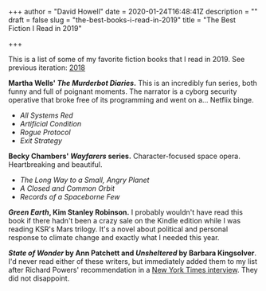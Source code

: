 +++
author = "David Howell"
date = 2020-01-24T16:48:41Z
description = ""
draft = false
slug = "the-best-books-i-read-in-2019"
title = "The Best Fiction I Read in 2019"

+++


This is a list of some of my favorite fiction books that I read in 2019. See previous iteration: [2018](/best-books-2018/)


**Martha Wells' _The Murderbot Diaries_.** This is an incredibly fun series, both funny and full of poignant moments. The narrator is a cyborg security operative that broke free of its programming and went on a… Netflix binge.
- *All Systems Red*
- *Artificial Condition*
- *Rogue Protocol*
- *Exit Strategy*

**Becky Chambers' _Wayfarers_ series.** Character-focused space opera. Heartbreaking and beautiful.
- *The Long Way to a Small, Angry Planet*
- *A Closed and Common Orbit*
- *Records of a Spaceborne Few*

***Green Earth*, Kim Stanley Robinson.** I probably wouldn't have read this book if there hadn't been a crazy sale on the Kindle edition while I was reading KSR's Mars trilogy. It's a novel about political and personal response to climate change and exactly what I needed this year.

***State of Wonder* by Ann Patchett and *Unsheltered* by Barbara Kingsolver**. I'd never read either of these writers, but immediately added them to my list after Richard Powers' recommendation in a [New York Times interview](https://www.nytimes.com/2019/03/28/books/review/by-the-book-richard-powers.html). They did not disappoint.




